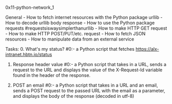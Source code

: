 0x11-python-network_1

General
    - How to fetch internet resources with the Python package urllib
    - How to decode urllib body response
    - How to use the Python package requests #requestsiswaysimplerthanurllib
    - How to make HTTP GET request
    - How to make HTTP POST/PUT/etc. request
    - How to fetch JSON resources
    - How to manipulate data from an external service

Tasks:
  0. What's my status? #0:-
    a Python script that fetches https://alx-intranet.hbtn.io/status

  1. Response header value #0:-
    a Python script that takes in a URL, sends a request to the URL and displays the value of the X-Request-Id variable found in the header of the response.

  2. POST an email #0:-
    a Python script that takes in a URL and an email, sends a POST request to the passed URL with the email as a parameter, and displays the body of the response (decoded in utf-8)